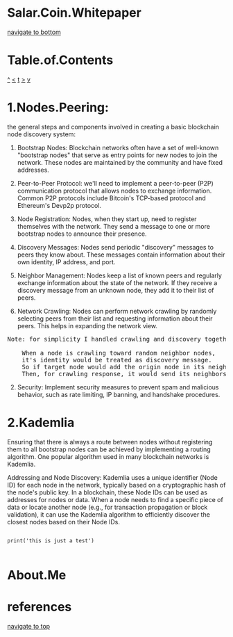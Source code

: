 # Salar.Coin.Whitepaper

<a href='#AboutMe'>navigate to bottom</a>

# Table.of.Contents

<a href=''></a>
<a href=''></a>
<a href=''></a>
<a href=''></a>
<a href=''></a>

<a href='#SalarCoinWhitepaper'>^</a>
<a href='#TableofContents'><</a>
<a href='#TableofContents'>t</a>
<a href='#2Kademlia'>></a>
<a href='#AboutMe'>v</a>

# 1.Nodes.Peering:

the general steps and components involved in creating a basic blockchain node discovery system:

1. Bootstrap Nodes: Blockchain networks often have a set of well-known "bootstrap nodes" that serve as entry points for new nodes to join the network. These nodes are maintained by the community and have fixed addresses.

2. Peer-to-Peer Protocol: we'll need to implement a peer-to-peer (P2P) communication protocol that allows nodes to exchange information. Common P2P protocols include Bitcoin's TCP-based protocol and Ethereum's Devp2p protocol.

3. Node Registration: Nodes, when they start up, need to register themselves with the network. They send a message to one or more bootstrap nodes to announce their presence.

4. Discovery Messages: Nodes send periodic "discovery" messages to peers they know about. These messages contain information about their own identity, IP address, and port.

5. Neighbor Management: Nodes keep a list of known peers and regularly exchange information about the state of the network. If they receive a discovery message from an unknown node, they add it to their list of peers.

6. Network Crawling: Nodes can perform network crawling by randomly selecting peers from their list and requesting information about their peers. This helps in expanding the network view.

<pre>
Note: for simplicity I handled crawling and discovery together in one process, as following instructor:
    
    When a node is crawling toward random neighbor nodes, 
    it's identity would be treated as discovery message.
    So if target node would add the origin node in its neighbors list if it hasn't before. 
    Then, for crawling response, it would send its neighbors to origin node.
</pre>

2. Security: Implement security measures to prevent spam and malicious behavior, such as rate limiting, IP banning, and handshake procedures.


# 2.Kademlia

Ensuring that there is always a route between nodes without registering them
to all bootstrap nodes can be achieved by implementing a routing algorithm.
One popular algorithm used in many blockchain networks is Kademlia.

Addressing and Node Discovery:
Kademlia uses a unique identifier (Node ID) for each node in the network,
typically based on a cryptographic hash of the node's public key.
In a blockchain, these Node IDs can be used as addresses for nodes or data.
When a node needs to find a specific piece of data or locate
another node (e.g., for transaction propagation or block validation),
it can use the Kademlia algorithm to efficiently discover the closest nodes based on their Node IDs.


<pre>
<code>
print('this is just a test')
</code>
</pre>

# About.Me

# references

<a href='#SalarCoinWhitepaper'>navigate to top</a>